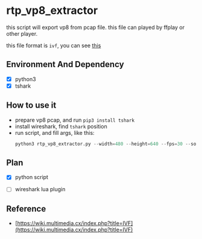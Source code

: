 # rtp_vp8_extractor

this script will export vp8 from pcap file. this file can played by ffplay or other player.

this file format is `ivf`, you can see [this](https://wiki.multimedia.cx/index.php?title=IVF)

## Environment And Dependency

- [x] python3
- [x] tshark

## How to use it

+ prepare vp8 pcap, and run `pip3 install tshark`
+ install wireshark, find `tshark` position
+ run script, and fill args, like this: 
    ```python
  python3 rtp_vp8_extractor.py --width=480 --height=640 --fps=30 --source=C:\Users\test\Desktop\test.pcap --udp_port=12264 --tshark=D:\Capture\Wireshark\tshark.exe --out_path=C:\test\hpng\Desktop\
    ```
## Plan

- [x] python script 
- [ ] wireshark lua plugin



## Reference

+ [https://wiki.multimedia.cx/index.php?title=IVF](https://wiki.multimedia.cx/index.php?title=IVF)